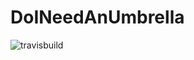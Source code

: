 # DoINeedAnUmbrella

![travisbuild](https://travis-ci.org/Branimir123/DoINeedAnUmbrella.svg?branch=master)
